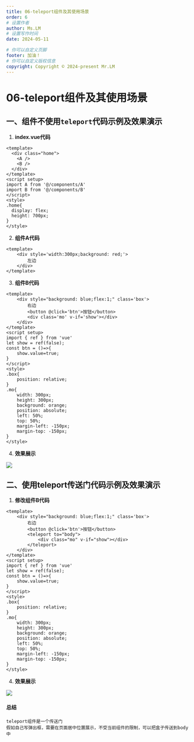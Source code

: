 ```yaml
---
title: 06-teleport组件及其使用场景
order: 6
# 设置作者
author: Ms.LM
# 设置写作时间
date: 2024-05-11

# 你可以自定义页脚 
footer: 加油！
# 你可以自定义版权信息
copyright: Copyright © 2024-present Mr.LM
---
```


# 06-teleport组件及其使用场景

## 一、组件不使用`teleport`代码示例及效果演示

1. **index.vue代码**

```vue
<template>
  <div class="home">
    <A />
    <B />
  </div>
</template>
<script setup>
import A from '@/components/A'
import B from '@/components/B'
</script>
<style>
.home{
  display: flex;
  height: 700px;
}
</style>
```

2. **组件A代码**

```vue
<template>
	<div style='width:300px;background: red;'>
		左边
	</div>
</template>
```

3. **组件B代码**

```vue
<template>
	<div style="background: blue;flex:1;" class='box'>
		右边
		<button @click='btn'>按钮</button>
		<div class='mo' v-if='show'></div>
	</div>
</template>
<script setup>
import { ref } from 'vue'
let show = ref(false);
const btn = ()=>{
	show.value=true;
}
</script>
<style>
.box{
	position: relative;
}
.mo{
	width: 300px;
	height: 300px;
	background: orange;
	position: absolute;
	left: 50%;
	top: 50%;
	margin-left: -150px;
	margin-top: -150px;
}
</style>
```

4. **效果展示**

![](https://mengblog-1305308047.cos.ap-guangzhou.myqcloud.com/202405111716745.gif)

## 二、使用teleport传送门代码示例及效果演示

1. **修改组件B代码**

```vue
<template>
	<div style="background: blue;flex:1;" class='box'>
		右边
		<button @click='btn'>按钮</button>
		<teleport to="body">
      		<div class="mo" v-if="show"></div>
    	</teleport>
	</div>
</template>
<script setup>
import { ref } from 'vue'
let show = ref(false);
const btn = ()=>{
	show.value=true;
}
</script>
<style>
.box{
	position: relative;
}
.mo{
	width: 300px;
	height: 300px;
	background: orange;
	position: absolute;
	left: 50%;
	top: 50%;
	margin-left: -150px;
	margin-top: -150px;
}
</style>
```

4. **效果展示**

![](https://mengblog-1305308047.cos.ap-guangzhou.myqcloud.com/202405111720727.gif)

#### 总结

```
teleport组件是一个传送门
假如自己写弹出框，需要在页面居中位置展示，不受当前组件的限制，可以把盒子传送到body中
```



